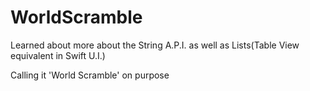 # WorldScramble
Learned about more about the String A.P.I. as well as Lists(Table View equivalent in Swift U.I.)

Calling it 'World Scramble' on purpose
